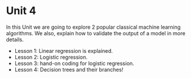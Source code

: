 # Unit 4

In this Unit we are going to explore 2 popular classical machine learning algorithms. We also, explain how to validate the output of a model in more details. 

- Lesson 1: Linear regression is explained.
- Lesson 2: Logistic regression.
- Lesson 3: hand-on coding for logistic regression.
- Lesson 4: Decision trees and their branches!  

